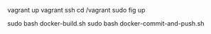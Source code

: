 vagrant up
vagrant ssh
cd /vagrant
sudo fig up


sudo bash docker-build.sh
sudo bash docker-commit-and-push.sh


